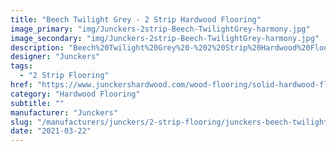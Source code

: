 ```yaml
---
title: "Beech Twilight Grey - 2 Strip Hardwood Flooring"
image_primary: "img/Junckers-2strip-Beech-TwilightGrey-harmony.jpg"
image_secondary: "img/Junckers-2strip-Beech-TwilightGrey-harmony.jpg"
description: "Beech%20Twilight%20Grey%20-%202%20Strip%20Hardwood%20Flooring%0A%0AWhen%20the%20beech%20floor%20is%20toned%20with%20the%20color%20Twilight%20Grey%20the%20hardwood%20floor%20appears%20with%20a%20deep%20grey%20look.%0A%0AThe%20wooden%20floor%20adds%A0a%20feeling%20of%20tranquillity%20and%20stability%2C%20espeically%20in%A0combination%20with%20stronger%20colors%20in%20different%20interior%20or%20commercial%20designs.%A0%0A%0ABeech%20is%20a%20hardwood%20species%20characterised%20by%20being%20exceptionally%20hard-wearing%20and%20therefore%20very%20suitable%20for%20flooring.%0A%0AThis%20hardwood%20floor%20is%20also%20available%20as%20ships%20decking.%20The%20black%20neoprene%20strip%20placed%20between%20the%20boards%20adds%20a%20maritime%20look%20to%20the%20floor.%0A%0ARead%20about%20Junckers%20Grey%20floors%20here%0A%0AGET%20FREE%20SAMPLE%20OR%20QUOTE"
designer: "Junckers"
tags: 
  - "2 Strip Flooring"
href: "https://www.junckershardwood.com/wood-flooring/solid-hardwood-flooring/2-strip-wooden-flooring/product-page/beech-twilight-grey-2-strip-hardwood-flooring"
category: "Hardwood Flooring"
subtitle: ""
manufacturer: "Junckers"
slug: "/manufacturers/junckers/2-strip-flooring/junckers-beech-twilight-grey-2-strip-hardwood-flooring"
date: "2021-03-22"
---
```

